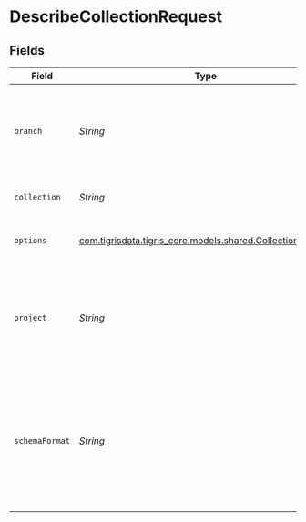 # DescribeCollectionRequest


## Fields

| Field                                                                                                  | Type                                                                                                   | Required                                                                                               | Description                                                                                            |
| ------------------------------------------------------------------------------------------------------ | ------------------------------------------------------------------------------------------------------ | ------------------------------------------------------------------------------------------------------ | ------------------------------------------------------------------------------------------------------ |
| `branch`                                                                                               | *String*                                                                                               | :heavy_minus_sign:                                                                                     | Optionally specify a database branch name to perform operation on                                      |
| `collection`                                                                                           | *String*                                                                                               | :heavy_minus_sign:                                                                                     | Name of the collection.                                                                                |
| `options`                                                                                              | [com.tigrisdata.tigris_core.models.shared.CollectionOptions](../../models/shared/CollectionOptions.md) | :heavy_minus_sign:                                                                                     | Collection requests modifying options.                                                                 |
| `project`                                                                                              | *String*                                                                                               | :heavy_minus_sign:                                                                                     | Project name whose db is under target to get description of its collection.                            |
| `schemaFormat`                                                                                         | *String*                                                                                               | :heavy_minus_sign:                                                                                     | Return schema in the requested format. Format can be JSON, Go, TypeScript, Java. Default is JSON.      |